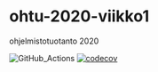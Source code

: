 # ohtu-2020-viikko1
ohjelmistotuotanto 2020

![GitHub_Actions](https://github.com/juhakaup/ohtu-2020-viikko1/workflows/Java%20CI%20with%20Gradle/badge.svg)
[![codecov](https://codecov.io/gh/juhakaup/ohtu-2020-viikko1/branch/main/graph/badge.svg?token=C2GSCPOY4S)](undefined)
